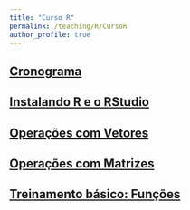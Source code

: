 ```yaml
---
title: "Curso R"
permalink: /teaching/R/CursoR
author_profile: true
---
```


## <b>[Cronograma](http://fjnovais.github.io/teaching/R/Cronograma)</b>


## <b>[Instalando R e o RStudio](http://fjnovais.github.io/teaching/R/INSTALAR/instalacao.html)</b>


## <b>[Operações com Vetores](http://fjnovais.github.io/teaching/R/VETOR/Aula1.html)</b>


## <b>[Operações com Matrizes](http://fjnovais.github.io/teaching/R/MATRIZES/AulaMatrizes.html)</b>


## <b>[Treinamento básico: Funções](http://fjnovais.github.io/teaching/R/FUNCOES/aulafuncoes.html)</b>
